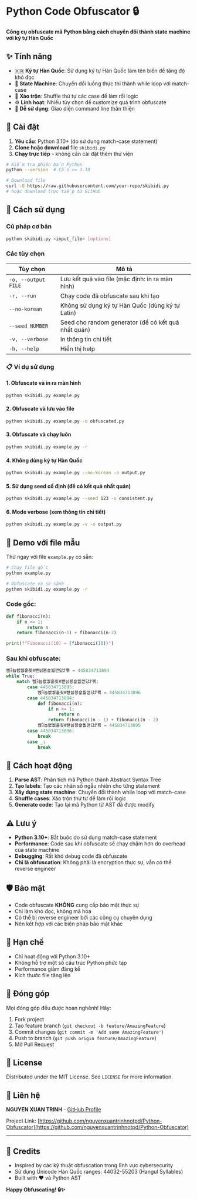 # Python Code Obfuscator 🔒

**Công cụ obfuscate mã Python bằng cách chuyển đổi thành state machine với ký tự Hàn Quốc**

## ✨ Tính năng

- 🇰🇷 **Ký tự Hàn Quốc**: Sử dụng ký tự Hàn Quốc làm tên biến để tăng độ khó đọc
- 🔄 **State Machine**: Chuyển đổi luồng thực thi thành while loop với match-case
- 🎲 **Xáo trộn**: Shuffle thứ tự các case để làm rối logic
- ⚙️ **Linh hoạt**: Nhiều tùy chọn để customize quá trình obfuscate
- 🚀 **Dễ sử dụng**: Giao diện command line thân thiện

## 🔧 Cài đặt

1. **Yêu cầu**: Python 3.10+ (do sử dụng match-case statement)
2. **Clone hoặc download** file `skibidi.py`
3. **Chạy trực tiếp** - không cần cài đặt thêm thư viện

```bash
# Kiểm tra phiên bản Python
python --version  # Cần >= 3.10

# Download file
curl -O https://raw.githubusercontent.com/your-repo/skibidi.py
# hoặc download trực tiếp từ GitHub
```

## 🚀 Cách sử dụng

### Cú pháp cơ bản

```bash
python skibidi.py <input_file> [options]
```

### Các tùy chọn

| Tùy chọn | Mô tả |
|----------|-------|
| `-o, --output FILE` | Lưu kết quả vào file (mặc định: in ra màn hình) |
| `-r, --run` | Chạy code đã obfuscate sau khi tạo |
| `--no-korean` | Không sử dụng ký tự Hàn Quốc (dùng ký tự Latin) |
| `--seed NUMBER` | Seed cho random generator (để có kết quả nhất quán) |
| `-v, --verbose` | In thông tin chi tiết |
| `-h, --help` | Hiển thị help |

### 📋 Ví dụ sử dụng

#### 1. Obfuscate và in ra màn hình
```bash
python skibidi.py example.py
```

#### 2. Obfuscate và lưu vào file
```bash
python skibidi.py example.py -o obfuscated.py
```

#### 3. Obfuscate và chạy luôn
```bash
python skibidi.py example.py -r
```

#### 4. Không dùng ký tự Hàn Quốc
```bash
python skibidi.py example.py --no-korean -o output.py
```

#### 5. Sử dụng seed cố định (để có kết quả nhất quán)
```bash
python skibidi.py example.py --seed 123 -o consistent.py
```

#### 6. Mode verbose (xem thông tin chi tiết)
```bash
python skibidi.py example.py -v -o output.py
```

## 🧪 Demo với file mẫu

Thử ngay với file `example.py` có sẵn:

```bash
# Chạy file gốc
python example.py

# Obfuscate và so sánh
python skibidi.py example.py -r
```

### Code gốc:
```python
def fibonacci(n):
    if n <= 1:
        return n
    return fibonacci(n-1) + fibonacci(n-2)

print(f"Fibonacci(10) = {fibonacci(10)}")
```

### Sau khi obfuscate:
```python
뻱ꎅ뇹뫬궶훝죚ꂮ뺻늵뵹숉붧껻닸ꌍ뾲 = 445834713894
while True:
    match 뻱ꎅ뇹뫬궶훝죚ꂮ뺻늵뵹숉붧껻닸ꌍ뾲:
        case 445834713895:
            뻱ꎅ뇹뫬궶훝죚ꂮ뺻늵뵹숉붧껻닸ꌍ뾲 = 445834713896
        case 445834713894:
            def fibonacci(n):
                if n <= 1:
                    return n
                return fibonacci(n - 1) + fibonacci(n - 2)
            뻱ꎅ뇹뫬궶훝죚ꂮ뺻늵뵹숉붧껻닸ꌍ뾲 = 445834713895
        case 445834713896:
            break
        case _:
            break
```

## 🎯 Cách hoạt động

1. **Parse AST**: Phân tích mã Python thành Abstract Syntax Tree
2. **Tạo labels**: Tạo các nhãn số ngẫu nhiên cho từng statement
3. **Xây dựng state machine**: Chuyển đổi thành while loop với match-case
4. **Shuffle cases**: Xáo trộn thứ tự để làm rối logic
5. **Generate code**: Tạo lại mã Python từ AST đã được modify

## ⚠️ Lưu ý

- **Python 3.10+**: Bắt buộc do sử dụng match-case statement
- **Performance**: Code sau khi obfuscate sẽ chạy chậm hơn do overhead của state machine
- **Debugging**: Rất khó debug code đã obfuscate
- **Chỉ là obfuscation**: Không phải là encryption thực sự, vẫn có thể reverse engineer

## 🛡️ Bảo mật

- Code obfuscate **KHÔNG** cung cấp bảo mật thực sự
- Chỉ làm khó đọc, không mã hóa
- Có thể bị reverse engineer bởi các công cụ chuyên dụng
- Nên kết hợp với các biện pháp bảo mật khác

## 🚫 Hạn chế

- Chỉ hoạt động với Python 3.10+
- Không hỗ trợ một số cấu trúc Python phức tạp
- Performance giảm đáng kể
- Kích thước file tăng lên

## 🤝 Đóng góp

Mọi đóng góp đều được hoan nghênh! Hãy:

1. Fork project
2. Tạo feature branch (`git checkout -b feature/AmazingFeature`)
3. Commit changes (`git commit -m 'Add some AmazingFeature'`)
4. Push to branch (`git push origin feature/AmazingFeature`)
5. Mở Pull Request

## 📄 License

Distributed under the MIT License. See `LICENSE` for more information.

## 📧 Liên hệ

**NGUYEN XUAN TRINH** - [GitHub Profile](https://github.com/your-username)

Project Link: [https://github.com/nguyenxuantrinhnotpd/Python-Obfuscator](https://github.com/nguyenxuantrinhnotpd/Python-Obfuscator)

---

## 🎉 Credits

- Inspired by các kỹ thuật obfuscation trong lĩnh vực cybersecurity
- Sử dụng Unicode Hàn Quốc ranges: 44032-55203 (Hangul Syllables)
- Built with ❤️ và Python AST

**Happy Obfuscating! 🔒✨**


